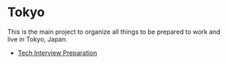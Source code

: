 # Tokyo

This is the main project to organize all things to be prepared to work and live in Tokyo, Japan.

- [Tech Interview Preparation](tech_interview_preparation/index.md)
